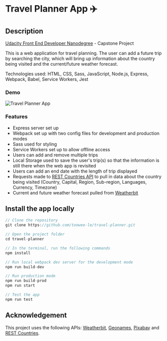 # Travel Planner App :airplane:

## Description

[Udacity Front End Developer Nanodegree](https://www.udacity.com/course/front-end-web-developer-nanodegree--nd0011) - Capstone Project</br>

This is a web application for travel planning. The user can add a future trip by searching the city, which will bring up information about the country being visited and the current/future weather forecast.</br>

Technologies used: HTML, CSS, Sass, JavaScript, Node.js, Express, Webpack, Babel, Service Workers, Jest

### Demo

![Travel Planner App](demo.gif)

### Features

- Express server set up
- Webpack set up with two config files for development and production modes
- Sass used for styling
- Service Workers set up to allow offline access
- Users can add and remove multiple trips
- Local Storage used to save the user's trip(s) so that the information is still there when the web app is revisited
- Users can add an end date with the length of trip displayed
- Requests made to [REST Countries API](https://restcountries.eu/) to pull in data about the country being visited (Country, Capital, Region, Sub-region, Languages, Currency, Timezone)
- Current and future weather forecast pulled from [Weatherbit](https://www.weatherbit.io/api)

## Install the app locally

```javascript
// Clone the repository
git clone https://github.com/toowee-le/travel-planner.git

// Open the project folder
cd travel-planner

// In the terminal, run the following commands
npm install

// Run local webpack dev server for the development mode
npm run build-dev

// Run production mode
npm run build-prod
npm run start

// Test the app
npm run test

```

## Acknowledgement

This project uses the following APIs: [Weatherbit](https://www.weatherbit.io/api), [Geonames](http://www.geonames.org/export/web-services.html), [Pixabay](https://pixabay.com/api/docs/) and [REST Countries](https://restcountries.eu/).
